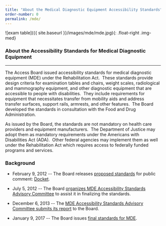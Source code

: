 ```yaml
---
title: "About the Medical Diagnostic Equipment Accessibility Standards"
order-number: 0
permalink: /mde/
---
```


![exam table]({{ site.baseurl }}/images/mde/mde.jpg){: .float-right .img-med}

### About the Accessibility Standards for Medical Diagnostic Equipment
------------------------------------------------------------------

The Access Board issued accessibility standards for medical diagnostic equipment (MDE) under the Rehabilitation Act.  These standards provide design criteria for examination tables and chairs, weight scales, radiological and mammography equipment, and other diagnostic equipment that are accessible to people with disabilities.  They include requirements for equipment that necessitates transfer from mobility aids and address transfer surfaces, support rails, armrests, and other features.  The Board developed the standards in consultation with the Food and Drug Administration.

As issued by the Board, the standards are not mandatory on health care providers and equipment manufacturers.  The Department of Justice may adopt them as mandatory requirements under the Americans with Disabilities Act (ADA).  Other federal agencies may implement them as well under the Rehabilitation Act which requires access to federally funded programs and services.

### Background

- February 9, 2012 -- The Board releases [proposed standards](https://www.regulations.gov/document?D=ATBCB-2012-0003-0001) for public comment: [Docket](https://www.regulations.gov/docket?D=ATBCB-2012-0003).

- July 5, 2012 -- The Board [organizes MDE Accessibility Standards Advisory Committee](https://www.regulations.gov/document?D=ATBCB-2012-0003-0064) to assist it in finalizing the standards.

- December 6, 2013 -- The [MDE Accessibility Standards Advisory Committee submits its report](https://www.regulations.gov/document?D=ATBCB-2013-0009-0001) to the Board.

- January 9, 2017 -- The Board issues [final standards for MDE](https://www.regulations.gov/document?D=ATBCB-2012-0003-0077).
